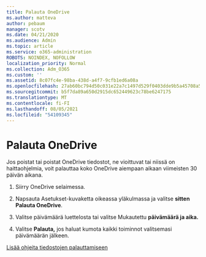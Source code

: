 ```yaml
---
title: Palauta OneDrive
ms.author: matteva
author: pebaum
manager: scotv
ms.date: 04/21/2020
ms.audience: Admin
ms.topic: article
ms.service: o365-administration
ROBOTS: NOINDEX, NOFOLLOW
localization_priority: Normal
ms.collection: Adm_O365
ms.custom: ''
ms.assetid: 8c07fc4e-98ba-438d-a4f7-9cfb1ed6a08a
ms.openlocfilehash: 27ab60bc794d50c031e22a7c1497d529f0403dde9b5a45708a54495117c1939f
ms.sourcegitcommit: b5f7da89a650d2915dc652449623c78be6247175
ms.translationtype: MT
ms.contentlocale: fi-FI
ms.lasthandoff: 08/05/2021
ms.locfileid: "54109345"
---
```

# <a name="restore-your-onedrive"></a>Palauta OneDrive

Jos poistat tai poistat OneDrive tiedostot, ne vioittuvat tai niissä on haittaohjelmia, voit palauttaa koko OneDrive aiempaan aikaan viimeisten 30 päivän aikana.
  
1. Siirry OneDrive selaimessa.
    
2. Napsauta Asetukset-kuvaketta oikeassa yläkulmassa ja valitse **sitten Palauta OneDrive**.
    
3. Valitse päivämäärä luettelosta tai valitse Mukautettu **päivämäärä ja aika.**
    
4. Valitse **Palauta,** jos haluat kumota kaikki toiminnot valitsemasi päivämäärän jälkeen. 
    
[Lisää ohjeita tiedostojen palauttamiseen](https://go.microsoft.com/fwlink/?linkid=872874)
  

